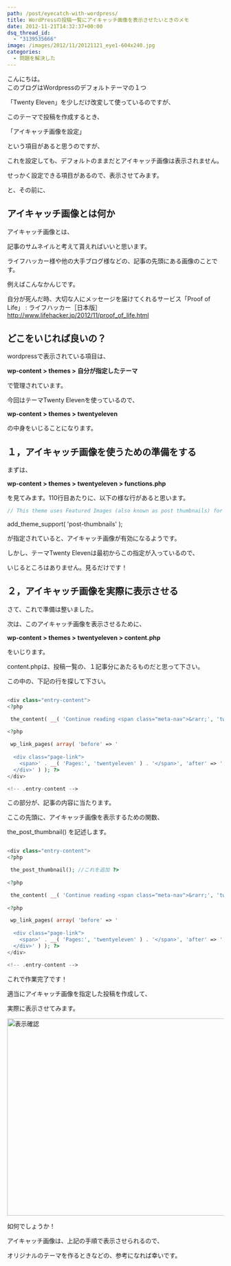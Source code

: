 ```yaml
---
path: /post/eyecatch-with-wordpress/
title: WordPressの投稿一覧にアイキャッチ画像を表示させたいときのメモ
date: 2012-11-21T14:32:37+00:00
dsq_thread_id:
  - "3139535666"
image: /images/2012/11/20121121_eye1-604x240.jpg
categories:
  - 問題を解決した
---
```

<section> 

こんにちは。  
このブログはWordpressのデフォルトテーマの１つ
    
「Twenty Eleven」を少しだけ改変して使っているのですが、
    

    
このテーマで投稿を作成するとき、
    
「アイキャッチ画像を設定」
    
という項目があると思うのですが、
    
これを設定しても、デフォルトのままだとアイキャッチ画像は表示されません。
    

    
せっかく設定できる項目があるので、表示させてみます。
    

<!--more-->

 と、その前に、 </section> <section id="what\_is\_eyecatch"> 

アイキャッチ画像とは何か
----------------------------------------

アイキャッチ画像とは、
    
記事のサムネイルと考えて貰えればいいと思います。
    

    
ライフハッカー様や他の大手ブログ様などの、記事の先頭にある画像のことです。
    
例えばこんなかんじです。 

<p class="link_box">
  自分が死んだ時、大切な人にメッセージを届けてくれるサービス「Proof of Life」 : ライフハッカー［日本版］<br /> <a href="http://www.lifehacker.jp/2012/11/proof_of_life.html">http://www.lifehacker.jp/2012/11/proof_of_life.html</a>
</p></section> <section id="what\_edit\_file"> 

どこをいじれば良いの？
----------------------------------------

wordpressで表示されている項目は、
    
**wp-content > themes > 自分が指定したテーマ**
    
で管理されています。
    

    
今回はテーマTwenty Elevenを使っているので、
    
**wp-content > themes > twentyeleven**
    
の中身をいじることになります。

</section> <section id="step1"> 

１，アイキャッチ画像を使うための準備をする
----------------------------------------

まずは、
    
**wp-content > themes > twentyeleven > functions.php**
    
を見てみます。110行目あたりに、以下の様な行があると思います。

 

```php
// This theme uses Featured Images (also known as post thumbnails) for per-post/per-page Custom Header images add\_theme\_support( 'post-thumbnails' );
```

 

add\_theme\_support( 'post-thumbnails' );
    
が指定されていると、アイキャッチ画像が有効になるようです。
    

    
しかし、テーマTwenty Elevenは最初からこの指定が入っているので、
    
いじるところはありません。見るだけです！ </section> <section id="step2"> 

２，アイキャッチ画像を実際に表示させる
----------------------------------------

さて、これで準備は整いました。
    
次は、このアイキャッチ画像を表示させるために、
    
**wp-content > themes > twentyeleven > content.php**
    
をいじります。
    

    
content.phpは、投稿一覧の、１記事分にあたるものだと思って下さい。
    
この中の、下記の行を探して下さい。  

```php

<div class="entry-content">
<?php

 the_content( __( 'Continue reading <span class="meta-nav">&rarr;', 'twentyeleven' ) ); ?> 
  
<?php

 wp_link_pages( array( 'before' => '
  
  <div class="page-link">
    <span>' . __( 'Pages:', 'twentyeleven' ) . '</span>', 'after' => '
  </div>' ) ); ?>
</div>

<!-- .entry-content -->
```

 

この部分が、記事の内容に当たります。
    
ここの先頭に、アイキャッチ画像を表示するための関数、
    
the\_post\_thumbnail() を記述します。  

```php

<div class="entry-content">
<?php

 the_post_thumbnail(); //これを追加 ?>
  
<?php

 the_content( __( 'Continue reading <span class="meta-nav">&rarr;', 'twentyeleven' ) ); ?> 
  
<?php

 wp_link_pages( array( 'before' => '
  
  <div class="page-link">
    <span>' . __( 'Pages:', 'twentyeleven' ) . '</span>', 'after' => '
  </div>' ) ); ?>
</div>

<!-- .entry-content -->
```

 

これで作業完了です！
    
適当にアイキャッチ画像を指定した投稿を作成して、
    
実際に表示させてみます。
    

    
<img src="/images/2012/11/20121121_screen_shot.png" alt="表示確認" title="20121121_screen_shot" width="677" height="458" class="alignnone size-full wp-image-200" />
    

    
如何でしょうか！
    
アイキャッチ画像は、上記の手順で表示させられるので、
    
オリジナルのテーマを作るときなどの、参考になれば幸いです。 </section> 

<div style="font-size:0px;height:0px;line-height:0px;margin:0;padding:0;clear:both">
</div>
